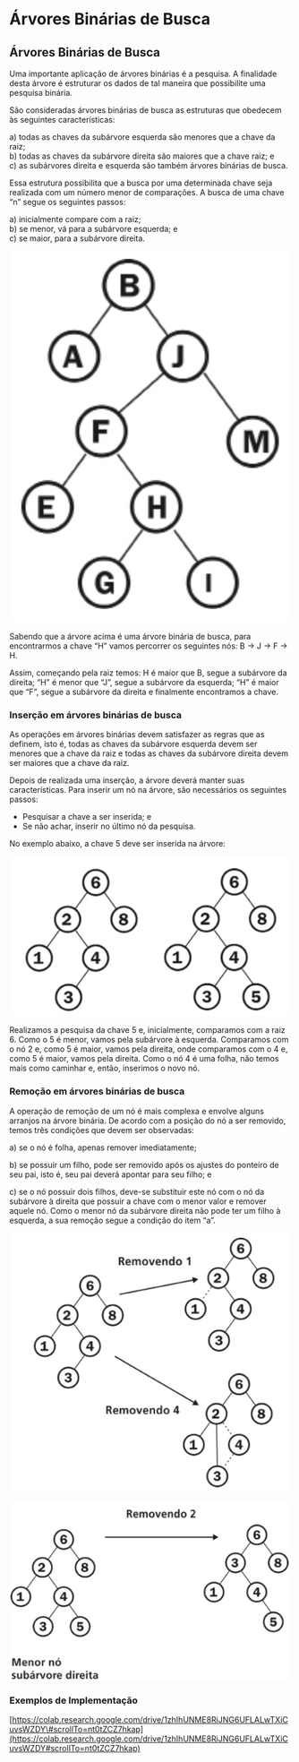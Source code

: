 # Árvores Binárias de Busca

## Árvores Binárias de Busca

Uma importante aplicação de árvores binárias é a pesquisa. A finalidade desta árvore é estruturar os dados de tal maneira que possibilite uma pesquisa binária.

São consideradas árvores binárias de busca as estruturas que obedecem às seguintes características:

a\) todas as chaves da subárvore esquerda são menores que a chave da raiz;   
b\) todas as chaves da subárvore direita são maiores que a chave raiz; e  
c\) as subárvores direita e esquerda são também árvores binárias de busca.

Essa estrutura possibilita que a busca por uma determinada chave seja realizada com um número menor de comparações. A busca de uma chave “n” segue os seguintes passos:

a\) inicialmente compare com a raiz;   
b\) se menor, vá para a subárvore esquerda; e  
c\) se maior, para a subárvore direita.

![](../../.gitbook/assets/image%20%2852%29.png)

Sabendo que a árvore acima é uma árvore binária de busca, para encontrarmos a chave “H” vamos percorrer os seguintes nós: B -&gt; J -&gt; F -&gt; H.

Assim, começando pela raiz temos: H é maior que B, segue a subárvore da direita; “H” é menor que “J”, segue a subárvore da esquerda; “H” é maior que “F”, segue a subárvore da direita e finalmente encontramos a chave.

### Inserção em árvores binárias de busca

As operações em árvores binárias devem satisfazer as regras que as definem, isto é, todas as chaves da subárvore esquerda devem ser menores que a chave da raiz e todas as chaves da subárvore direita devem ser maiores que a chave da raiz.

Depois de realizada uma inserção, a árvore deverá manter suas características. Para inserir um nó na árvore, são necessários os seguintes passos:

* Pesquisar a chave a ser inserida; e
* Se não achar, inserir no último nó da pesquisa.

No exemplo abaixo, a chave 5 deve ser inserida na árvore:

![](../../.gitbook/assets/image%20%2855%29.png)



Realizamos a pesquisa da chave 5 e, inicialmente, comparamos com a raiz 6. Como o 5 é menor, vamos pela subárvore à esquerda. Comparamos com o nó 2 e, como 5 é maior, vamos pela direita, onde comparamos com o 4 e, como 5 é maior, vamos pela direita. Como o nó 4 é uma folha, não temos mais como caminhar e, então, inserimos o novo nó.

### Remoção em árvores binárias de busca

A operação de remoção de um nó é mais complexa e envolve alguns arranjos na árvore binária. De acordo com a posição do nó a ser removido, temos três condições que devem ser observadas:

a\) se o nó é folha, apenas remover imediatamente;

b\) se possuir um filho, pode ser removido após os ajustes do ponteiro de seu pai, isto é, seu pai deverá apontar para seu filho; e

c\) se o nó possuir dois filhos, deve-se substituir este nó com o nó da subárvore à direita que possuir a chave com o menor valor e remover aquele nó. Como o menor nó da subárvore direita não pode ter um filho à esquerda, a sua remoção segue a condição do item “a”.

![](../../.gitbook/assets/image%20%2858%29.png)

![](../../.gitbook/assets/image%20%2853%29.png)

### 

### Exemplos de Implementação

[https://colab.research.google.com/drive/1zhIhUNME8RiJNG6UFLALwTXiCuvsWZDY\#scrollTo=nt0tZCZ7hkap](https://colab.research.google.com/drive/1zhIhUNME8RiJNG6UFLALwTXiCuvsWZDY#scrollTo=nt0tZCZ7hkap)

